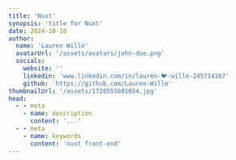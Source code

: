 ```yaml
---
title: 'Nuxt'
synopsis: 'title for Nuxt'
date: 2024-10-10
author:
  name: 'Lauren Wille'
  avatarUrl: '/assets/avatars/john-doe.png'
  socials:
    website: ''
    linkedin: 'www.linkedin.com/in/lauren-🐦-wille-2457141b7'
    github: 'https://github.com/Lauren-Wille'
thumbnailUrl: '/assets/1728555601054.jpg'
head:
  - - meta
    - name: description
      content: '...'
  - - meta
    - name: keywords
      content: 'nuxt front-end'
---
```

